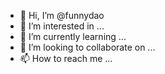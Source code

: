 - 👋 Hi, I’m @funnydao
- 👀 I’m interested in ...
- 🌱 I’m currently learning ...
- 💞️ I’m looking to collaborate on ...
- 📫 How to reach me ...

<!---
funnydao/funnydao is a ✨ special ✨ repository because its `README.md` (this file) appears on your GitHub profile.
You can click the Preview link to take a look at your changes.
--->

